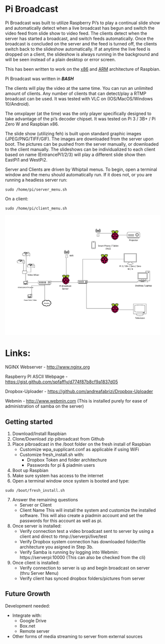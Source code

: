 
# Pi Broadcast 

Pi Broadcast was built to utilize Raspberry Pi’s to play a continual slide show and automatically detect when a live broadcast has begun and switch the video feed from slide show to video feed.  The clients detect when the server has started a broadcast, and switch feeds automatically.  Once the broadcast is concluded on the server and the feed is turned off, the clients switch back to the slideshow automatically.  If at anytime the live feed is dropped on a client, the slideshow is always running in the background and will be seen instead of a plain desktop or error screen.

This has been written to work on the [x86](https://www.raspberrypi.org/downloads/raspberry-pi-desktop/) and [ARM](https://www.raspberrypi.org/downloads/raspbian/) architecture of Raspbian.

Pi Broadcast was written in ***BASH***

The clients will play the video at the same time.  You can run an unlimited amount of clients.  Any number of clients that can detect/play a RTMP broadcast can be used.  It was tested with VLC on (IOS/MacOS/Windows 10/Android).

The omxplayer (at the time) was the only player specifically designed to take advantage of the pi’s decoder chipset.  It was tested on Pi 3 / 3B+ / Pi Zero W and Raspbian x86.

The slide show (utilizing feh) is built upon standard graphic images (JPEG/PNG/TIFF/GIF).  The images are downloaded from the server upon boot.  The pictures can be pushed from the server manually, or downloaded to the client manually.  The slideshows can be individualized to each client based on name (EntrancePi1/2/3) will play a different slide show then EastPi1 and WestPi2. 

Server and Clients are driven by Whiptail menus.  To begin, open a terminal window and the menu should automatically run.  If it does not, or you are running a headless server run:
```
sudo /home/pi/server_menu.sh
```

On a client:
```
sudo /home/pi/client_menu.sh
```



![Image description](https://github.com/grandhack/pibroadcast/blob/master/PIBroadcast.png)



# Links:
NGINX Webserver - http://www.nginx.org

Raspberry PI ASCII Webpage - https://gist.github.com/spfaffly/d774f87b8cf9a1837d05

Dropbox-Uploader - https://github.com/andreafabrizi/Dropbox-Uploader

Webmin - http://www.webmin.com (This is installed purely for ease of administration of samba on the server)

## Getting started
1. Download/Install Raspbian
2. Clone/Download zip pibroadcast from Github
3.  Place pibroadcast in the /boot folder on the fresh install of Raspbian
    - Customize wpa_supplicant.conf as applicable if using WiFi
    - Customize fresh_install.sh with:
      * Dropbox Token and folder architechure
      * Passwords for pi & piadmin users
4. Boot up Raspbian
5. Make sure system has access to the internet
6. Open a terminal window once system is booted and type:
```
sudo /boot/fresh_install.sh
```
7.  Answer the remaining questions
    - Server or Client
    - Client Name
This will install the system and customize the installed software.  This will also create a piadmin account and set the passwords for this account as well as pi.
8.  Once server is installed:
    - Verify connection test a video broadcast sent to server by using a client and direct to rtmp://serverpi/live/test
    - Verify Dropbox system connection has downloaded folder/file architecture you asigned in Step 3b.
    - Verify Samba is running by logging into Webmin: https://serverpi:10000 (This can also be checked from the cli)
9.  Once client is installed:
    - Verify connection to server is up and begin broadcast on server (thru Server Menu)
    - Verify client has synced dropbox folders/pictures from server
    
## Future Growth
Development needed:
 - Integrate with:
   * Google Drive
   * Box.net
   * Remote server
 - Other forms of media streaming to server from external sources
